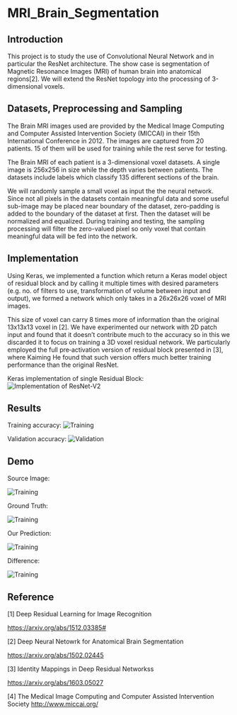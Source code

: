 # MRI_Brain_Segmentation

## Introduction

This project is to study the use of Convolutional Neural Network and in particular the ResNet architecture. The show case is segmentation of Magnetic Resonance Images (MRI) of human brain into anatomical regions[2]. We will extend the ResNet topology into the processing of 3-dimensional voxels.


## Datasets, Preprocessing and Sampling
The Brain MRI images used are provided by the Medical Image Computing and Computer Assisted Intervention Society (MICCAI) in their 15th International Conference in 2012. The images are captured from 20 patients. 15 of them will be used for training while the rest serve for testing.

The Brain MRI of each patient is a 3-dimensional voxel datasets. A single image is 256x256 in size while the depth varies between patients. The datasets include labels which classify 135 different sections of the brain.

We will randomly sample a small voxel as input the the neural network. Since not all pixels in the datasets contain meaningful data and some useful sub-image may be placed near boundary of the dataset, zero-padding is added to the boundary of the dataset at first. Then the dataset will be normalized and equalized. During training and testing, the sampling processing will filter the zero-valued pixel so only voxel that contain meaningful data will be fed into the network.

## Implementation

Using Keras, we implemented a function which return a Keras model object of residual block and by calling it multiple times with desired parameters (e.g. no. of filters to use, transformation of volume between input and output), we formed a network which only takes in a 26x26x26 voxel of MRI images.

This size of voxel can carry 8 times more of information than the original 13x13x13 voxel in [2]. We have experimented our network with 2D patch input and found that it doesn’t contribute much to the accuracy so in this we discarded it to focus on training a 3D voxel residual network. We particularly employed the full pre‐activation version of residual block presented in [3], where Kaiming He found that such version offers much better training performance than the original ResNet.

Keras implementation of single Residual Block:
![Implementation of ResNet-V2](../master/doc/images/resnet_diagram.png)


## Results

Training accuracy:
![Training](../master/doc/images/train_acc.png)

Validation accuracy:
![Validation](../master/doc/images/train_val_acc.png)

## Demo

Source Image:

![Training](../master/doc/images/MRI_src.png)

Ground Truth:

![Training](../master/doc/images/MRI_truth.png)

Our Prediction:

![Training](../master/doc/images/MRI_pred.png)

Difference:

![Training](../master/doc/images/MRI_diff.png)


## Reference

[1] Deep Residual Learning for Image Recognition

https://arxiv.org/abs/1512.03385#

[2] Deep Neural Netowrk for Anatomical Brain Segmentation

https://arxiv.org/abs/1502.02445

[3] Identity Mappings in Deep Residual Networkss

https://arxiv.org/abs/1603.05027

[4] The Medical Image Computing and Computer Assisted Intervention Society
http://www.miccai.org/




